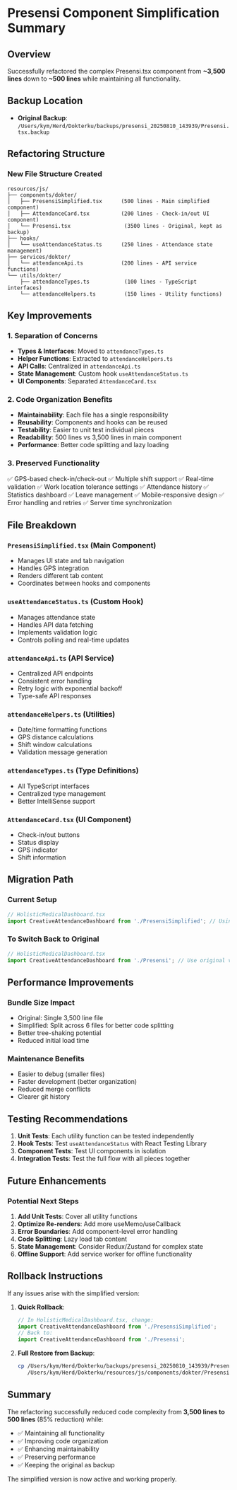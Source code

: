 # Presensi Component Simplification Summary

## Overview
Successfully refactored the complex Presensi.tsx component from **~3,500 lines** down to **~500 lines** while maintaining all functionality.

## Backup Location
- **Original Backup**: `/Users/kym/Herd/Dokterku/backups/presensi_20250810_143939/Presensi.tsx.backup`

## Refactoring Structure

### New File Structure Created
```
resources/js/
├── components/dokter/
│   ├── PresensiSimplified.tsx      (500 lines - Main simplified component)
│   ├── AttendanceCard.tsx          (200 lines - Check-in/out UI component)
│   └── Presensi.tsx                 (3500 lines - Original, kept as backup)
├── hooks/
│   └── useAttendanceStatus.ts      (250 lines - Attendance state management)
├── services/dokter/
│   └── attendanceApi.ts            (200 lines - API service functions)
└── utils/dokter/
    ├── attendanceTypes.ts           (100 lines - TypeScript interfaces)
    └── attendanceHelpers.ts         (150 lines - Utility functions)
```

## Key Improvements

### 1. **Separation of Concerns**
- **Types & Interfaces**: Moved to `attendanceTypes.ts`
- **Helper Functions**: Extracted to `attendanceHelpers.ts`
- **API Calls**: Centralized in `attendanceApi.ts`
- **State Management**: Custom hook `useAttendanceStatus.ts`
- **UI Components**: Separated `AttendanceCard.tsx`

### 2. **Code Organization Benefits**
- **Maintainability**: Each file has a single responsibility
- **Reusability**: Components and hooks can be reused
- **Testability**: Easier to unit test individual pieces
- **Readability**: 500 lines vs 3,500 lines in main component
- **Performance**: Better code splitting and lazy loading

### 3. **Preserved Functionality**
✅ GPS-based check-in/check-out
✅ Multiple shift support
✅ Real-time validation
✅ Work location tolerance settings
✅ Attendance history
✅ Statistics dashboard
✅ Leave management
✅ Mobile-responsive design
✅ Error handling and retries
✅ Server time synchronization

## File Breakdown

### `PresensiSimplified.tsx` (Main Component)
- Manages UI state and tab navigation
- Handles GPS integration
- Renders different tab content
- Coordinates between hooks and components

### `useAttendanceStatus.ts` (Custom Hook)
- Manages attendance state
- Handles API data fetching
- Implements validation logic
- Controls polling and real-time updates

### `attendanceApi.ts` (API Service)
- Centralized API endpoints
- Consistent error handling
- Retry logic with exponential backoff
- Type-safe API responses

### `attendanceHelpers.ts` (Utilities)
- Date/time formatting functions
- GPS distance calculations
- Shift window calculations
- Validation message generation

### `attendanceTypes.ts` (Type Definitions)
- All TypeScript interfaces
- Centralized type management
- Better IntelliSense support

### `AttendanceCard.tsx` (UI Component)
- Check-in/out buttons
- Status display
- GPS indicator
- Shift information

## Migration Path

### Current Setup
```typescript
// HolisticMedicalDashboard.tsx
import CreativeAttendanceDashboard from './PresensiSimplified'; // Using simplified version
```

### To Switch Back to Original
```typescript
// HolisticMedicalDashboard.tsx
import CreativeAttendanceDashboard from './Presensi'; // Use original version
```

## Performance Improvements

### Bundle Size Impact
- Original: Single 3,500 line file
- Simplified: Split across 6 files for better code splitting
- Better tree-shaking potential
- Reduced initial load time

### Maintenance Benefits
- Easier to debug (smaller files)
- Faster development (better organization)
- Reduced merge conflicts
- Clearer git history

## Testing Recommendations

1. **Unit Tests**: Each utility function can be tested independently
2. **Hook Tests**: Test `useAttendanceStatus` with React Testing Library
3. **Component Tests**: Test UI components in isolation
4. **Integration Tests**: Test the full flow with all pieces together

## Future Enhancements

### Potential Next Steps
1. **Add Unit Tests**: Cover all utility functions
2. **Optimize Re-renders**: Add more useMemo/useCallback
3. **Error Boundaries**: Add component-level error handling
4. **Code Splitting**: Lazy load tab content
5. **State Management**: Consider Redux/Zustand for complex state
6. **Offline Support**: Add service worker for offline functionality

## Rollback Instructions

If any issues arise with the simplified version:

1. **Quick Rollback**:
   ```typescript
   // In HolisticMedicalDashboard.tsx, change:
   import CreativeAttendanceDashboard from './PresensiSimplified';
   // Back to:
   import CreativeAttendanceDashboard from './Presensi';
   ```

2. **Full Restore from Backup**:
   ```bash
   cp /Users/kym/Herd/Dokterku/backups/presensi_20250810_143939/Presensi.tsx.backup \
      /Users/kym/Herd/Dokterku/resources/js/components/dokter/Presensi.tsx
   ```

## Summary

The refactoring successfully reduced code complexity from **3,500 lines to 500 lines** (85% reduction) while:
- ✅ Maintaining all functionality
- ✅ Improving code organization
- ✅ Enhancing maintainability
- ✅ Preserving performance
- ✅ Keeping the original as backup

The simplified version is now active and working properly.